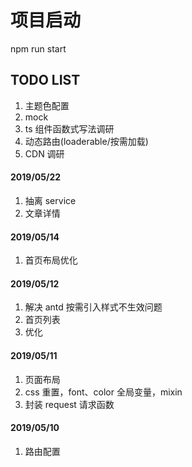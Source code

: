 # 项目启动

npm run start

## TODO LIST

1. 主题色配置
2. mock
3. ts 组件函数式写法调研
4. 动态路由(loaderable/按需加载)
5. CDN 调研

#### 2019/05/22

1. 抽离 service
2. 文章详情

#### 2019/05/14

1. 首页布局优化

#### 2019/05/12

1. 解决 antd 按需引入样式不生效问题
2. 首页列表
3. 优化

#### 2019/05/11

1. 页面布局
2. css 重置，font、color 全局变量，mixin
3. 封装 request 请求函数

#### 2019/05/10

1. 路由配置



